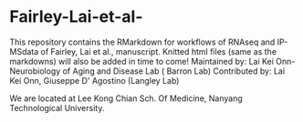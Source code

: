 # Fairley-Lai-et-al-

This repository contains the RMarkdown for workflows of RNAseq and IP-MSdata 
of Fairley, Lai et al., manuscript.
Knitted html files (same as the markdowns) will also be added in time to come!
Maintained by: Lai Kei Onn- Neurobiology of Aging and Disease Lab ( Barron Lab)
Contributed by: Lai Kei Onn, Giuseppe D' Agostino (Langley Lab)

We are located at Lee Kong Chian Sch. Of Medicine, Nanyang Technological University.
